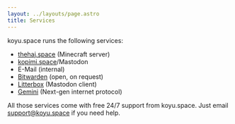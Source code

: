 ```yaml
---
layout: ../layouts/page.astro
title: Services
---
```


koyu.space runs the following services:

* [thehaj.space](https://thehaj.space) (Minecraft server)
* [kopimi.space](https://kopimi.space)/Mastodon
* E-Mail (internal)
* [Bitwarden](https://vault.koyu.space) (open, on request)
* [Litterbox](https://litterbox.koyu.space) (Mastodon client)
* [Gemini](gemini://koyu.space) (Next-gen internet protocol)

All those services come with free 24/7 support from koyu.space. Just email support@koyu.space if you need help.
